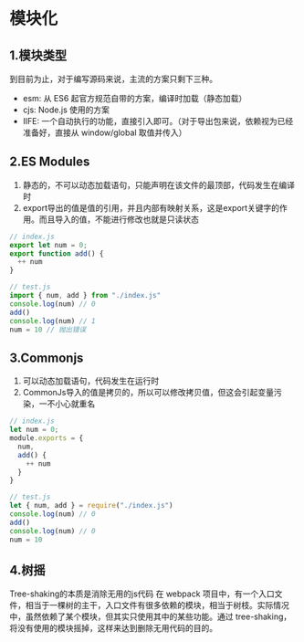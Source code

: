 # 模块化
## 1.模块类型 
到目前为止，对于编写源码来说，主流的方案只剩下三种。
* esm: 从 ES6 起官方规范自带的方案，编译时加载（静态加载）
* cjs: Node.js 使用的方案
* IIFE: 一个自动执行的功能，直接引入即可。（对于导出包来说，依赖视为已经准备好，直接从 window/global 取值并传入）

## 2.ES Modules
1. 静态的，不可以动态加载语句，只能声明在该文件的最顶部，代码发生在编译时
2. export导出的值是值的引用，并且内部有映射关系，这是export关键字的作用。而且导入的值，不能进行修改也就是只读状态
```javascript
// index.js
export let num = 0;
export function add() {
  ++ num
}

// test.js
import { num, add } from "./index.js"
console.log(num) // 0
add()
console.log(num) // 1
num = 10 // 抛出错误

```

## 3.Commonjs
1. 可以动态加载语句，代码发生在运行时
2. CommonJs导入的值是拷贝的，所以可以修改拷贝值，但这会引起变量污染，一不小心就重名 
```javascript
// index.js
let num = 0;
module.exports = {
  num,
  add() {
    ++ num 
  }
}

// test.js
let { num, add } = require("./index.js")
console.log(num) // 0
add()
console.log(num) // 0
num = 10

```
## 4.树摇
Tree-shaking的本质是消除无用的js代码
在 webpack 项目中，有一个入口文件，相当于一棵树的主干，入口文件有很多依赖的模块，相当于树枝。实际情况中，虽然依赖了某个模块，但其实只使用其中的某些功能。通过 tree-shaking，将没有使用的模块摇掉，这样来达到删除无用代码的目的。